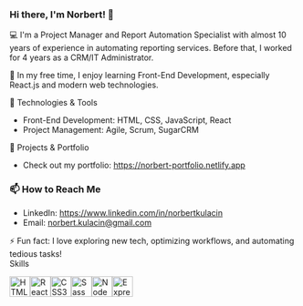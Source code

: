 ### Hi there, I'm Norbert! 👋  

💻 I'm a Project Manager and Report Automation Specialist with almost 10 years of experience in automating reporting services. Before that, I worked for 4 years as a CRM/IT Administrator. 

🌱 In my free time, I enjoy learning Front-End Development, especially React.js and modern web technologies.  

🔧 Technologies & Tools   
- Front-End Development: HTML, CSS, JavaScript, React  
- Project Management: Agile, Scrum, SugarCRM  

🚀 Projects & Portfolio  
- Check out my portfolio: https://norbert-portfolio.netlify.app  

### 📫 How to Reach Me  
- LinkedIn: https://www.linkedin.com/in/norbertkulacin
- Email: norbert.kulacin@gmail.com  

⚡ Fun fact: I love exploring new tech, optimizing workflows, and automating tedious tasks!  
Skills

<p align="left">
<a href="https://developer.mozilla.org/en-US/docs/Glossary/HTML5" target="_blank" rel="noreferrer"><img src="https://raw.githubusercontent.com/danielcranney/readme-generator/main/public/icons/skills/html5-colored.svg" width="36" height="36" alt="HTML5" /></a><a href="https://reactjs.org/" target="_blank" rel="noreferrer"><img src="https://raw.githubusercontent.com/danielcranney/readme-generator/main/public/icons/skills/react-colored.svg" width="36" height="36" alt="React" /></a><a href="https://www.w3.org/TR/CSS/#css" target="_blank" rel="noreferrer"><img src="https://raw.githubusercontent.com/danielcranney/readme-generator/main/public/icons/skills/css3-colored.svg" width="36" height="36" alt="CSS3" /></a><a href="https://sass-lang.com/" target="_blank" rel="noreferrer"><img src="https://raw.githubusercontent.com/danielcranney/readme-generator/main/public/icons/skills/sass-colored.svg" width="36" height="36" alt="Sass" /></a><a href="https://nodejs.org/en/" target="_blank" rel="noreferrer"><img src="https://raw.githubusercontent.com/danielcranney/readme-generator/main/public/icons/skills/nodejs-colored.svg" width="36" height="36" alt="NodeJS" /></a><a href="https://expressjs.com/" target="_blank" rel="noreferrer"><img src="https://raw.githubusercontent.com/danielcranney/readme-generator/main/public/icons/skills/express-colored.svg" width="36" height="36" alt="Express" /></a>
</p>
